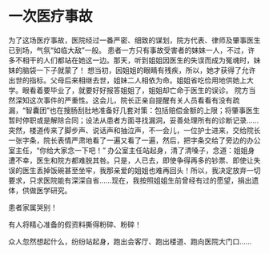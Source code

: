 # 一次医疗事故
  
  为了这场医疗事故，医院经过一番严密、细致的谋划，院方代表、律师及肇事医生已到场，气氛“如临大敌”一般。  患者一方只有事故受害者的妹妹一人，不过，许多不相干的人们都站在她这一边。那天，听到姐姐因医生的失误而成为冤魂时，妹妹的脑袋一下子就蒙了！  想当初，因姐姐的眼睛有残疾，所以，她才获得了允许出世的指标。父母后来相继去世，姐妹二人相依为命。姐姐省吃俭用地供她上大学。眼看着要毕业了，就要好好报答姐姐了，姐姐却亡命于医生的误诊。  院方当然深知这次事件的严重性。这会儿，院长正亲自提醒有关人员看看有没有疏漏，“智囊团”也在搜肠刮肚地准备好几套对策：包括赔偿金额的上限；将肇事医生暂时停职或是解除合同；设法从患者方面寻找漏洞，妥善处理所有的诊断记录……  突然，楼道传来了脚步声、说话声和抽泣声，不一会儿，一位护士进来，交给院长一张字条，院长表情严肃地看了一遍又看了一遍，然后，把字条交给了旁边的办公室主任，“你给大家念一下吧！”  办公室主任站起身，清了清嗓子，念道：姐姐身遭不幸，医生和院方都难脱其咎。只是，人已去，即使争得再多的钞票、即使让失误的医生丢掉饭碗甚至坐牢，我那亲爱的姐姐也难再回头！所以，我决定放弃一切要求，只求医院能有深深自省……现在，我按照姐姐生前曾经有过的愿望，捐出遗体，供做医学研究。 


患者家属哭别！ 


有人将精心准备的假资料撕得粉碎、粉碎！ 


众人忽然想起什么，纷纷站起身，跑出会客厅、跑出楼道、跑向医院大门口……
  